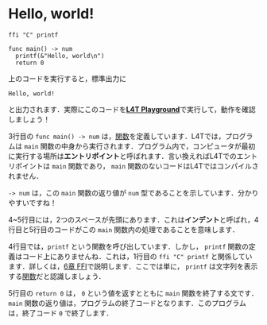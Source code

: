 <script src="https://cdn.lordicon.com/xdjxvujz.js"></script>

# Hello, world!

```
ffi "C" printf

func main() -> num
  printf(&"Hello, world\n")
  return 0

```

上のコードを実行すると，標準出力に

```
Hello, world!
```

と出力されます．実際にこのコードを<a href="http://35.247.86.97/" target="_blank"><u>**L4T Playground**</u></a>で実行して，動作を確認しましょう！

3行目の `func main() -> num` は，[関数](./func.html)を定義しています．L4Tでは，プログラムは `main` 関数の中身から実行されます．プログラム内で，コンピュータが最初に実行する場所は**エントリポイント**と呼ばれます．言い換えればL4Tでのエントリポイントは `main` 関数であり， `main` 関数のないコードはL4Tではコンパイルされません．

`-> num` は，この `main` 関数の返り値が `num` 型であることを示しています．分かりやすいですね！

4~5行目には，2つのスペースが先頭にあります．これは**インデント**と呼ばれ，4行目と5行目のコードがこの `main` 関数内の処理であることを意味します．

4行目では，`printf` という関数を呼び出しています．しかし， `printf` 関数の定義はコード上にありませんね．これは，1行目の `ffi "C" printf` と関係しています．詳しくは，[6章 FFI](./ffi.html)で説明します．ここでは単に， `printf` は文字列を表示する[関数](./func.html)だと認識しましょう．

5行目の `return 0` は， `0` という値を返すとともに `main` 関数を終了する文です． `main` 関数の返り値は，プログラムの終了コードとなります．このプログラムは，終了コード `0` で終了します．
